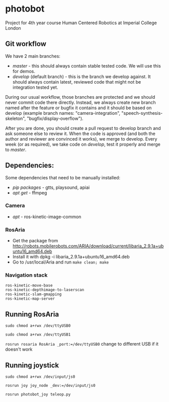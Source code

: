 # photobot
Project for 4th year course Human Centered Robotics at Imperial College London

## Git workflow

We have 2 main branches: 
- *master* - this should always contain stable tested code. We will use this for demos.
- *develop* (default branch) - this is the branch we develop against. It should always contain latest, reviewed code that might not be integration tested yet.

During our usual workflow, those branches are protected and we should never commit code there directly. Instead, we always create new branch named after the feature or bugfix it contains and it should be based on develop (example branch names: "camera-integration", "speech-synthesis-skeleton", "bugfix/display-overflow"). 

After you are done, you should create a pull request to develop branch and ask someone else to review it. When the code is approved (and both the author and reviewer are convinced it works), we merge to develop. Every week (or as required), we take code on *develop*, test it properly and merge to *master*.

## Dependencies:

Some dependencies that need to be manually installed:

- *pip packages* - gtts, playsound, apiai
- *apt get* - ffmpeg
### Camera
- *apt* - ros-kinetic-image-common 
### RosAria
- Get the package from http://robots.mobilerobots.com/ARIA/download/current/libaria_2.9.1a+ubuntu16_amd64.deb
- Install it with dpkg -i libaria_2.9.1a+ubuntu16_amd64.deb
- Go to /usr/local/Aria and run `make clean; make`
### Navigation stack
```
ros-kinetic-move-base
ros-kinetic-depthimage-to-laserscan
ros-kinetic-slam-gmapping
ros-kinetic-map-server
```

## Running RosAria
`sudo chmod a+rwx /dev/ttyUSB0`

`sudo chmod a+rwx /dev/ttyUSB1`

`rosrun rosaria RosAria _port:=/dev/ttyUSB0` change to different USB if it doesn't work

## Running joystick
`sudo chmod a+rwx /dev/input/js0`

`rosrun joy joy_node _dev:=/dev/input/js0`

`rosrun photobot_joy teleop.py`
